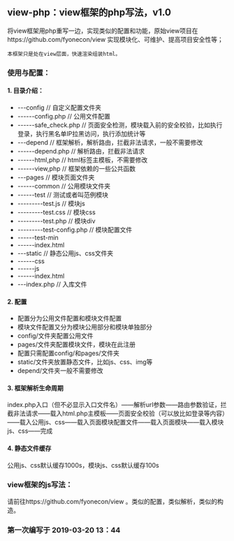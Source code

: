 ## view-php：view框架的php写法，v1.0
将view框架用php重写一边，实现类似的配置和功能，原始view项目在https://github.com/fyonecon/view
实现模块化、可维护、提高项目安全性等；

`本框架只是处在view层面，快速渲染组装html。`

### 使用与配置：

#### 1. 目录介绍：
- ---config  // 自定义配置文件夹
- ------config.php // 公用文件配置
- ------safe_check.php // 页面安全检测，模块载入前的安全校验，比如执行登录，执行黑名单IP拉黑访问，执行添加统计等
- ---depend  // 框架解析，解析路由，拦截非法请求，一般不需要修改
- ------depend.php // 解析路由，拦截非法请求
- ------html,php // html标签主模板，不需要修改
- ------view,php // 框架依赖的一些公共函数
- ---pages  // 模块页面文件夹 
- ------common // 公用模块文件夹 
- ------test  // 测试或者叫范例模块
- ---------test.js // 模块js
- ---------test.css // 模块css
- ---------test.php // 模块div
- ---------test-config.php // 模块配置文件
- ------test-min
- ------index.html
- ---static  // 静态公用js、css文件夹
- ------css
- ------js
- ------index.html
- ---index.php  // 入库文件

#### 2. 配置
- 配置分为公用文件配置和模块文件配置
- 模块文件配置又分为模块公用部分和模块单独部分
- config/文件夹配置公用文件
- pages/文件夹配置模块文件，模块在此注册
- 配置只需配置config/和pages/文件夹
- static/文件夹放置静态文件，比如js、css、img等
- depend/文件夹一般不需要修改

#### 3. 框架解析生命周期
index.php入口（但不必显示入口文件名）——解析url参数——路由参数验证，拦截非法请求——载入html.php主模板——页面安全校验（可以放比如登录等内容）——载入公用js、css——载入页面模块配置文件——载入页面模块——载入模块js、css——完成

#### 4. 静态文件缓存
公用js、css默认缓存1000s，模块js、css默认缓存100s

### view框架的js写法：
请前往https://github.com/fyonecon/view 。类似的配置，类似解析，类似的构造。

### 第一次编写于 2019-03-20 13：44